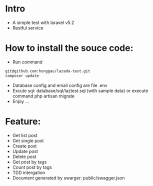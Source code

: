 # Intro
- A simple test with laravel v5.2
- Restful service

# How to install the souce code:
- Run command
```sh
git@github.com:hunggau/lazada-test.git
composer update
``` 
- Database config and email config are file .env
- Excute sql: database/sql/laztest.sql (with sample data) or execute command php artisan migrate
- Enjoy ...

# Feature:
- Get list post
- Get single post
- Create post
- Update post
- Delete post
- Get post by tags
- Count post by tags
- TDD intergation
- Document generated by swarger: public/swagger.json